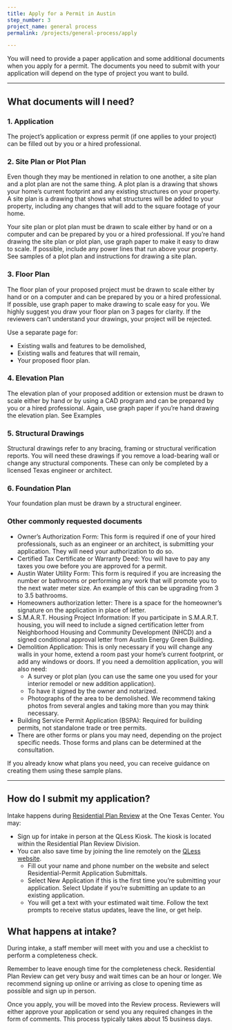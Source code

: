 ```yaml
---
title: Apply for a Permit in Austin
step_number: 3
project_name: general process
permalink: /projects/general-process/apply

---
```



You will need to provide a paper application and some additional documents when you apply for a permit. The documents you need to submit with your application will depend on the type of project you want to build.

---

## What documents will I need?

### 1. Application

The project’s application or express permit (if one applies to your project) can be filled out by you or a hired professional.

### 2. Site Plan or Plot Plan

Even though they may be mentioned in relation to one another, a site plan and a plot plan are not the same thing. A plot plan is a drawing that shows your home’s current footprint and any existing structures on your property. A site plan is a drawing that shows what structures will be added to your property, including any changes that will add to the square footage of your home.

Your site plan or plot plan must be drawn to scale either by hand or on a computer and can be prepared by you or a hired professional. If you’re hand drawing the site plan or plot plan, use graph paper to make it easy to draw to scale. If possible, include any power lines that run above your property. See samples of a plot plan and instructions for drawing a site plan.

### 3. Floor Plan

The floor plan of your proposed project must be drawn to scale either by hand or on a computer and can be prepared by you or a hired professional. If possible, use graph paper to make drawing to scale easy for you. We highly suggest you draw your floor plan on 3 pages for clarity. If the reviewers can’t understand your drawings, your project will be rejected.

Use a separate page for:

* Existing walls and features to be demolished,&nbsp;
* Existing walls and features that will remain,&nbsp;
* Your proposed floor plan.

### 4. Elevation Plan

The elevation plan of your proposed addition or extension must be drawn to scale either by hand or by using a CAD program and can be prepared by you or a hired professional. Again, use graph paper if you’re hand drawing the elevation plan. See Examples

### 5. Structural Drawings

Structural drawings refer to any bracing, framing or structural verification reports. You will need these drawings if you remove a load-bearing wall or change any structural components. These can only be completed by a licensed Texas engineer or architect.

### 6. Foundation Plan

Your foundation plan must be drawn by a structural engineer.

### Other commonly requested documents

* Owner’s Authorization Form: This form is required if one of your hired professionals, such as an engineer or an architect, is submitting your application. They will need your authorization to do so.
* Certified Tax Certificate or Warranty Deed: You will have to pay any taxes you owe before you are approved for a permit.
* Austin Water Utility Form: This form is required if you are increasing the number or bathrooms or performing any work that will promote you to the next water meter size. An example of this can be upgrading from 3 to 3.5 bathrooms.
* Homeowners authorization letter: There is a space for the homeowner’s signature on the application in place of letter.
* S.M.A.R.T. Housing Project Information: If you participate in S.M.A.R.T. housing, you will need to include a signed certification letter from Neighborhood Housing and Community Development (NHCD) and a signed conditional approval letter from Austin Energy Green Building.
* Demolition Application: This is only necessary if you will change any walls in your home, extend a room past your home’s current footprint, or add any windows or doors. If you need a demolition application, you will also need:
  * A survey or plot plan (you can use the same one you used for your interior remodel or new addition application).
  * To have it signed by the owner and notarized.
  * Photographs of the area to be demolished. We recommend taking photos from several angles and taking more than you may think necessary.
* Building Service Permit Application (BSPA): Required for building permits, not standalone trade or tree permits.
* There are other forms or plans you may need, depending on the project specific needs. Those forms and plans can be determined at the consultation.

If you already know what plans you need, you can receive guidance on creating them using these sample plans.

---

## How do I submit my application?

Intake happens during&nbsp;[Residential Plan Review](/contact/#residential-plan-review) at the One Texas Center. You may:

* Sign up for intake in person at the QLess Kiosk. The kiosk is located within the Residential Plan Review Division.
* You can also save time by joining the line remotely on the [QLess website](https://kiosk.qless.com/kiosk/app/home/19062?queues=63813,65072,64852,64862,66812).
  * Fill out your name and phone number on the website and select Residential-Permit Application Submittals.
  * Select New Application if this is the first time you’re submitting your application. Select Update if you’re submitting an update to an existing application.
  * You will get a text with your estimated wait time. Follow the text prompts to receive status updates, leave the line, or get help.

## What happens at intake?

During intake, a staff member will meet with you and use a checklist to perform a completeness check.

Remember to leave enough time for the completeness check. Residential Plan Review can get very busy and wait times can be an hour or longer. We recommend signing up online or arriving as close to opening time as possible and sign up in person.

Once you apply, you will be moved into the Review process. Reviewers will either approve your application or send you any required changes in the form of comments. This process typically takes about 15 business days.
